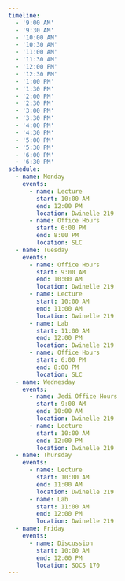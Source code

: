 ```yaml
---
timeline:
  - '9:00 AM'
  - '9:30 AM'
  - '10:00 AM'
  - '10:30 AM'
  - '11:00 AM'
  - '11:30 AM'
  - '12:00 PM'
  - '12:30 PM'
  - '1:00 PM'
  - '1:30 PM'
  - '2:00 PM'
  - '2:30 PM'
  - '3:00 PM'
  - '3:30 PM'
  - '4:00 PM'
  - '4:30 PM'
  - '5:00 PM'
  - '5:30 PM'
  - '6:00 PM'
  - '6:30 PM'
schedule:
  - name: Monday
    events:
      - name: Lecture
        start: 10:00 AM
        end: 12:00 PM
        location: Dwinelle 219
      - name: Office Hours
        start: 6:00 PM
        end: 8:00 PM
        location: SLC
  - name: Tuesday
    events:
      - name: Office Hours
        start: 9:00 AM
        end: 10:00 AM
        location: Dwinelle 219
      - name: Lecture
        start: 10:00 AM
        end: 11:00 AM
        location: Dwinelle 219
      - name: Lab
        start: 11:00 AM
        end: 12:00 PM
        location: Dwinelle 219
      - name: Office Hours
        start: 6:00 PM
        end: 8:00 PM
        location: SLC
  - name: Wednesday
    events:
      - name: Jedi Office Hours
        start: 9:00 AM
        end: 10:00 AM
        location: Dwinelle 219
      - name: Lecture
        start: 10:00 AM
        end: 12:00 PM
        location: Dwinelle 219
  - name: Thursday
    events:
      - name: Lecture
        start: 10:00 AM
        end: 11:00 AM
        location: Dwinelle 219
      - name: Lab
        start: 11:00 AM
        end: 12:00 PM
        location: Dwinelle 219
  - name: Friday
    events:
      - name: Discussion
        start: 10:00 AM
        end: 12:00 PM
        location: SOCS 170
---
```

